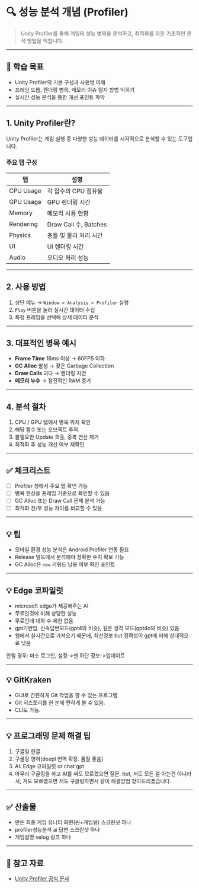 # 🔍 성능 분석 개념 (Profiler)

> Unity Profiler를 통해 게임의 성능 병목을 분석하고, 최적화를 위한 기초적인 분석 방법을 익힙니다.

---

## 🎯 학습 목표

- Unity Profiler의 기본 구성과 사용법 이해
- 프레임 드롭, 렌더링 병목, 메모리 이슈 탐지 방법 익히기
- 실시간 성능 분석을 통한 개선 포인트 파악

---

## 1. Unity Profiler란?

Unity Profiler는 게임 실행 중 다양한 성능 데이터를 시각적으로 분석할 수 있는 도구입니다.

### 주요 탭 구성

| 탭 | 설명 |
|----|------|
| CPU Usage | 각 함수의 CPU 점유율 |
| GPU Usage | GPU 렌더링 시간 |
| Memory | 메모리 사용 현황 |
| Rendering | Draw Call 수, Batches |
| Physics | 충돌 및 물리 처리 시간 |
| UI | UI 렌더링 시간 |
| Audio | 오디오 처리 성능 |

---

## 2. 사용 방법

1. 상단 메뉴 → `Window > Analysis > Profiler` 실행
2. `Play` 버튼을 눌러 실시간 데이터 수집
3. 특정 프레임을 선택해 상세 데이터 분석

---

## 3. 대표적인 병목 예시

- **Frame Time** 16ms 이상 → 60FPS 이하
- **GC Alloc** 발생 → 잦은 Garbage Collection
- **Draw Calls** 과다 → 렌더링 지연
- **메모리 누수** → 점진적인 RAM 증가

---

## 4. 분석 절차

1. CPU / GPU 탭에서 병목 위치 확인
2. 해당 함수 또는 오브젝트 추적
3. 불필요한 Update 호출, 중복 연산 제거
4. 최적화 후 성능 개선 여부 재확인

---

## ✅ 체크리스트

- [ ] Profiler 창에서 주요 탭 확인 가능
- [ ] 병목 현상을 프레임 기준으로 확인할 수 있음
- [ ] GC Alloc 또는 Draw Call 문제 분석 가능
- [ ] 최적화 전/후 성능 차이를 비교할 수 있음

---

## 💡 팁

- 모바일 환경 성능 분석은 Android Profiler 연동 필요
- Release 빌드에서 분석해야 정확한 수치 확보 가능
- GC Alloc은 `new` 키워드 남용 여부 확인 포인트

---

## 💡 Edge 코파일럿
- microsoft edge가 제공해주는 AI
- 무료인것에 비해 상당한 성능
- 무료인데 대화 수 제한 없음
- gpt기반임. 신속답변모드(gpt4와 비슷), 깊은 생각 모드(gpt4o와 비슷) 있음
- 웹에서 실시간으로 가져오기 때문에, 최신정보 but 정확성이 gpt에 비해 상대적으로 낮음

안될 경우: 마소 로그인, 설정->맨 하단 정보->업데이트

---

## 💡 GitKraken
- GUI로 간편하게 Git 작업을 할 수 있는 프로그램
- Git 히스토리를 한 눈에 편하게 볼 수 있음.
- CLI도 가능.

---

## 💡 프로그래밍 문제 해결 팁
1. 구글링 한글 
2. 구글링 영어(deepl 번역 확장. 품질 좋음)
3. AI: Edge 코파일럿 or chat gpt 
3. 아무리 구글링을 하고 AI를 써도 모르겠으면 질문. but, 저도 모든 걸 아는건 아니라서, 저도 모르겠으면 저도 구글링하면서 같이 해결방법 찾아드리겠습니다. 

---

## ✅ 산출물
- 만든 최종 게임 유니티 화면(씬+게임뷰) 스크린샷 하나
- profiler성능분석 ai 답변 스크린샷 하나 
- 게임설명 velog 링크 하나

---

## 🔗 참고 자료

- [Unity Profiler 공식 문서](https://docs.unity3d.com/Manual/Profiler.html)
